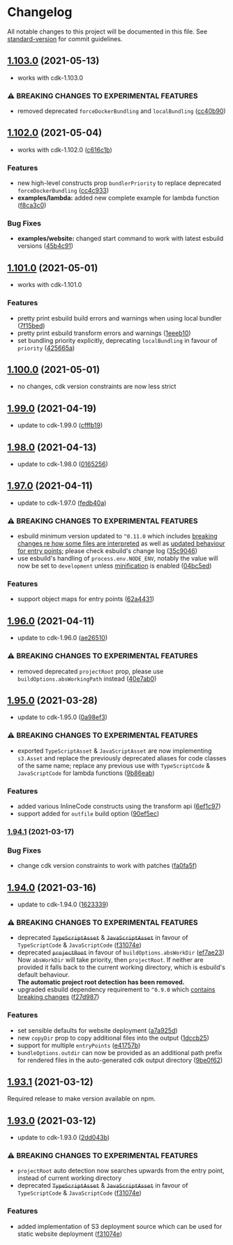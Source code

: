 # Changelog

All notable changes to this project will be documented in this file. See [standard-version](https://github.com/conventional-changelog/standard-version) for commit guidelines.

## [1.103.0](https://github.com/mrgrain/cdk-esbuild/compare/v1.102.0...v1.103.0) (2021-05-13)

- works with cdk-1.103.0

### ⚠️ BREAKING CHANGES TO EXPERIMENTAL FEATURES

- removed deprecated `forceDockerBundling` and `localBundling` ([cc40b90](https://github.com/mrgrain/cdk-esbuild/commit/cc40b900acd8cba725e31db0a79cd3f8b711277e))

## [1.102.0](https://github.com/mrgrain/cdk-esbuild/compare/v1.101.0...v1.102.0) (2021-05-04)

- works with cdk-1.102.0 ([c616c1b](https://github.com/mrgrain/cdk-esbuild/commit/c616c1ba07a9bdd11f3dc3369b1335918458800f))

### Features

- new high-level constructs prop `bundlerPriority` to replace deprecated `forceDockerBundling` ([cc4c933](https://github.com/mrgrain/cdk-esbuild/commit/cc4c93376cf3a8628edd696fe9fa8f65a09c7e21))
- **examples/lambda:** added new complete example for lambda function ([f8ca3c0](https://github.com/mrgrain/cdk-esbuild/commit/f8ca3c093a11f1d56b9f08cd0a4f3b3eaecd5690))

### Bug Fixes

- **examples/website:** changed start command to work with latest esbuild versions ([45b4c91](https://github.com/mrgrain/cdk-esbuild/commit/45b4c91b454a9520e3aca4ff66ed75abc2ea7d4a))

## [1.101.0](https://github.com/mrgrain/cdk-esbuild/compare/v1.100.0...v1.101.0) (2021-05-01)

- works with cdk-1.101.0

### Features

- pretty print esbuild build errors and warnings when using local bundler ([7f15bed](https://github.com/mrgrain/cdk-esbuild/commit/7f15bedbdfb619c2d0767bc37458108e01c3a85e))
- pretty print esbuild transform errors and warnings ([1eeeb10](https://github.com/mrgrain/cdk-esbuild/commit/1eeeb10ca6b1e46452c55792d28429986eb4b09f))
- set bundling priority explicitly, deprecating `localBundling` in favour of `priority` ([425665a](https://github.com/mrgrain/cdk-esbuild/commit/425665a2f8f20bb557119e79e3354a4d9d696d24))

## [1.100.0](https://github.com/mrgrain/cdk-esbuild/compare/v1.100.0-beta.1...v1.100.0) (2021-05-01)

- no changes, cdk version constraints are now less strict

## [1.99.0](https://github.com/mrgrain/cdk-esbuild/compare/v1.98.0...v1.99.0) (2021-04-19)

- update to cdk-1.99.0 ([cfffb19](https://github.com/mrgrain/cdk-esbuild/commit/cfffb1901f8567ea81de3e7f746d8cffd50b4bcc))

## [1.98.0](https://github.com/mrgrain/cdk-esbuild/compare/v1.97.0...v1.98.0) (2021-04-13)

- update to cdk-1.98.0 ([0165256](https://github.com/mrgrain/cdk-esbuild/commit/0165256d26a2b24b45b17cb747f63eff26c983d1))

## [1.97.0](https://github.com/mrgrain/cdk-esbuild/compare/v1.96.0...v1.97.0) (2021-04-11)

- update to cdk-1.97.0 ([fedb40a](https://github.com/mrgrain/cdk-esbuild/commit/fedb40a3098cd3b2de5b113d79a2edd185789fde))

### ⚠️ BREAKING CHANGES TO EXPERIMENTAL FEATURES

- esbuild minimum version updated to `^0.11.0` which includes [breaking changes re how some files are interpreted](https://github.com/evanw/esbuild/releases/tag/v0.10.0) as well as [updated behaviour for entry points](https://github.com/evanw/esbuild/releases/tag/v0.11.0); please check esbuild's change log ([35c9046](https://github.com/mrgrain/cdk-esbuild/commit/35c904666415797eb5e5f09add47edfe2979303e))
- use esbuild's handling of `process.env.NODE_ENV`, notably the value will now be set to `development` unless [minification](https://esbuild.github.io/api/#minify) is enabled ([04bc5ed](https://github.com/mrgrain/cdk-esbuild/commit/04bc5edb1eb40b42499ffb9dfd78dac28fea7602))

### Features

- support object maps for entry points ([62a4431](https://github.com/mrgrain/cdk-esbuild/commit/62a4431572a4b32acd45c569405d19244b1aa76a))

## [1.96.0](https://github.com/mrgrain/cdk-esbuild/compare/v1.95.0...v1.96.0) (2021-04-11)

- update to cdk-1.96.0 ([ae26510](https://github.com/mrgrain/cdk-esbuild/commit/ae2651026617646833303f0b9259d564765273d5))

### ⚠️ BREAKING CHANGES TO EXPERIMENTAL FEATURES

- removed deprecated `projectRoot` prop, please use `buildOptions.absWorkingPath` instead ([40e7ab0](https://github.com/mrgrain/cdk-esbuild/commit/40e7ab0ccd6fa52727f548168cbbc05afcfe4b16))

## [1.95.0](https://github.com/mrgrain/cdk-esbuild/compare/v1.94.1...v1.95.0) (2021-03-28)

- update to cdk-1.95.0 ([0a98ef3](https://github.com/mrgrain/cdk-esbuild/commit/0a98ef311d92e1366f535bf18d7a5f10ac6ad02a))

### ⚠️ BREAKING CHANGES TO EXPERIMENTAL FEATURES

- exported `TypeScriptAsset` & `JavaScriptAsset` are now implementing `s3.Asset` and replace the previously deprecated aliases for code classes of the same name; replace any previous use with `TypeScriptCode` & `JavaScriptCode` for lambda functions ([9b86eab](https://github.com/mrgrain/cdk-esbuild/commit/9b86eab91f82e66088a25248d7a4c754dbe73d85))

### Features

- added various InlineCode constructs using the transform api ([6ef1c97](https://github.com/mrgrain/cdk-esbuild/commit/6ef1c9756f22256c008e1f9725ea3b5b5a176e3c))
- support added for `outfile` build option ([90ef5ec](https://github.com/mrgrain/cdk-esbuild/commit/90ef5ecb5906e0f2fc76a933b9f0067f1aae6428))

### [1.94.1](https://github.com/mrgrain/cdk-esbuild/compare/v1.94.0...v1.94.1) (2021-03-17)

### Bug Fixes

- change cdk version constraints to work with patches ([fa0fa5f](https://github.com/mrgrain/cdk-esbuild/commit/fa0fa5fbdf608b14faf7a5e6132016fb6f2e393e))

## [1.94.0](https://github.com/mrgrain/cdk-esbuild/compare/v1.93.1...v1.94.0) (2021-03-16)

- update to cdk-1.94.0 ([1623339](https://github.com/mrgrain/cdk-esbuild/commit/162333930a7534277c5ce4318f81df1fc954fe5e))

### ⚠️ BREAKING CHANGES TO EXPERIMENTAL FEATURES

- deprecated ~~`TypeScriptAsset`~~ & ~~`JavaScriptAsset`~~ in favour of `TypeScriptCode` & `JavaScriptCode` ([f31074e](https://github.com/mrgrain/cdk-esbuild/commit/f31074eeeca039dc847f199eeff88313b61605a1))
- deprecated ~~`projectRoot`~~ in favour of `buildOptions.absWorkDir` ([ef7ae23](https://github.com/mrgrain/cdk-esbuild/commit/ef7ae237827e381fa2708d67a2d68214a33ab41b)) \
  Now `absWorkDir` will take priority, then `projectRoot`. If neither are provided it falls back to the current working directory, which is esbuild's default behaviour. \
  **The automatic project root detection has been removed.**
- upgraded esbuild dependency requirement to `^0.9.0` which [contains breaking changes](https://github.com/evanw/esbuild/releases/tag/v0.9.0) ([f27d987](https://github.com/mrgrain/cdk-esbuild/commit/f27d987183034d4fbf88905769d8cd7d3f93db4a))

### Features

- set sensible defaults for website deployment ([a7a925d](https://github.com/mrgrain/cdk-esbuild/commit/a7a925da367d88184058719a56af55882e7c7aff))
- new `copyDir` prop to copy additional files into the output ([1dccb25](https://github.com/mrgrain/cdk-esbuild/commit/1dccb254c189500dc48371eeeeed0545c3116863))
- support for multiple `entryPoints` ([e41757b](https://github.com/mrgrain/cdk-esbuild/commit/e41757bb634d24d4c45ecf98ba981d28df258ce6))
- `bundleOptions.outdir` can now be provided as an additional path prefix for rendered files in the auto-generated cdk output directory ([9be0f62](https://github.com/mrgrain/cdk-esbuild/commit/9be0f626460b5fd1c4bfa131a5f57124bbdb4129))

## [1.93.1](https://github.com/mrgrain/cdk-esbuild/compare/v1.93.0...v1.93.1) (2021-03-12)

Required release to make version available on npm.

## [1.93.0](https://github.com/mrgrain/cdk-esbuild/compare/v1.92.0...v1.93.0) (2021-03-12)

- update to cdk-1.93.0 ([2dd043b](https://github.com/mrgrain/cdk-esbuild/commit/2dd043b49b606dc6ebcf13c435a5665f5028fce5))

### ⚠️ BREAKING CHANGES TO EXPERIMENTAL FEATURES

- `projectRoot` auto detection now searches upwards from the entry point, instead of current working directory
- deprecated ~~`TypeScriptAsset`~~ & ~~`JavaScriptAsset`~~ in favour of `TypeScriptCode` & `JavaScriptCode` ([f31074e](https://github.com/mrgrain/cdk-esbuild/commit/f31074eeeca039dc847f199eeff88313b61605a1))

### Features

- added implementation of S3 deployment source which can be used for static website deployment ([f31074e](https://github.com/mrgrain/cdk-esbuild/commit/f31074eeeca039dc847f199eeff88313b61605a1))
